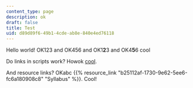 ```yaml
---
content_type: page
description: ok
draft: false
title: Test
uid: d89d89f6-49b1-4cde-ab8e-840e4ed76118
---
```

Hello world! OK123 and OK456 and OK1**2**3 and OK4**5**6 cool

Do links in scripts work? Howok [cool](cool).

And resource links? OKabc {{% resource_link "b25112af-1730-9e62-5ee6-fc6a180908c8" "Syllabus" %}}. Cool!